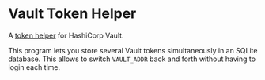 # Vault Token Helper

A [token helper][token-helper] for HashiCorp Vault.

This program lets you store several Vault tokens simultaneously in an SQLite database.
This allows to switch `VAULT_ADDR` back and forth without having to login each time.

[token-helper]: https://developer.hashicorp.com/vault/docs/commands/token-helper
